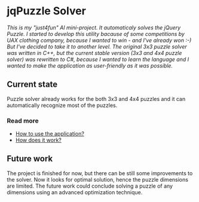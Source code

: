 # jqPuzzle Solver #

_This is my "just4fun" AI mini-project. It automaticaly solves the jQuery Puzzle. I started to develop this utility bacause of some competitions by UAX clothing company, because I wanted to win - and I've already won :-) But I've decided to take it to another level. The original 3x3 puzzle solver was written in C++, but the current stable version (3x3 and 4x4 puzzle solver) was rewritten to C#, because I wanted to learn the language and I wanted to make the application as user-friendly as it was possible._


## Current state ##

Puzzle solver already works for the both 3x3 and 4x4 puzzles and it can automatically recognize most of the puzzles.


### Read more ###

  * [How to use the application?](HowToUseIt.md)
  * [How does it work?](HowDoesItWork.md)


## Future work ##

The project is finished for now, but there can be still some improvements to the solver. Now it looks for optimal solution, hence the puzzle dimensions are limited. The future work could conclude solving a puzzle of any dimensions using an advanced optimization technique.